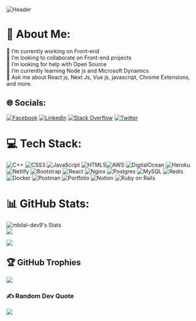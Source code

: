![Header](github-header-image.png)


# 💫 About Me:
🔭 I’m currently working on Front-end<br>👯 I’m looking to collaborate on Front-end projects<br>🤝 I’m looking for help with Open Source<br>🌱 I’m currently learning Node js and Microsoft Dynamics<br>💬 Ask me about React js, Next Js, Vue js, javascript, Chrome Extensions, and more.

## 🌐 Socials:
[![Facebook](https://img.shields.io/badge/Facebook-%231877F2.svg?logo=Facebook&logoColor=white)](https://www.facebook.com/Muhammad.Bilal.760/) 
[![LinkedIn](https://img.shields.io/badge/LinkedIn-%230077B5.svg?logo=linkedin&logoColor=white)](https://www.linkedin.com/in/mbilal-dev9/) 
[![Stack Overflow](https://img.shields.io/badge/-Stackoverflow-FE7A16?logo=stack-overflow&logoColor=white)](https://stackoverflow.com/users/17087795/bilal760) 
[![Twitter](https://img.shields.io/badge/Twitter-%231DA1F2.svg?logo=Twitter&logoColor=white)](https://twitter.com/Muhamma63314034) 

# 💻 Tech Stack:
![C++](https://img.shields.io/badge/c++-%2300599C.svg?style=for-the-badge&logo=c%2B%2B&logoColor=white) ![CSS3](https://img.shields.io/badge/css3-%231572B6.svg?style=for-the-badge&logo=css3&logoColor=white)  ![JavaScript](https://img.shields.io/badge/javascript-%23323330.svg?style=for-the-badge&logo=javascript&logoColor=%23F7DF1E) ![HTML5](https://img.shields.io/badge/html5-%23E34F26.svg?style=for-the-badge&logo=html5&logoColor=white)![AWS](https://img.shields.io/badge/AWS-%23FF9900.svg?style=for-the-badge&logo=amazon-aws&logoColor=white) ![DigitalOcean](https://img.shields.io/badge/DigitalOcean-%230167ff.svg?style=for-the-badge&logo=digitalOcean&logoColor=white) ![Heroku](https://img.shields.io/badge/heroku-%23430098.svg?style=for-the-badge&logo=heroku&logoColor=white) ![Netlify](https://img.shields.io/badge/netlify-%23000000.svg?style=for-the-badge&logo=netlify&logoColor=#00C7B7) ![Bootstrap](https://img.shields.io/badge/bootstrap-%23563D7C.svg?style=for-the-badge&logo=bootstrap&logoColor=white) ![React](https://img.shields.io/badge/react-%2320232a.svg?style=for-the-badge&logo=react&logoColor=%2361DAFB) ![Nginx](https://img.shields.io/badge/nginx-%23009639.svg?style=for-the-badge&logo=nginx&logoColor=white) ![Postgres](https://img.shields.io/badge/postgres-%23316192.svg?style=for-the-badge&logo=postgresql&logoColor=white) ![MySQL](https://img.shields.io/badge/mysql-%2300f.svg?style=for-the-badge&logo=mysql&logoColor=white) ![Redis](https://img.shields.io/badge/redis-%23DD0031.svg?style=for-the-badge&logo=redis&logoColor=white) ![Docker](https://img.shields.io/badge/docker-%230db7ed.svg?style=for-the-badge&logo=docker&logoColor=white) ![Postman](https://img.shields.io/badge/Postman-FF6C37?style=for-the-badge&logo=postman&logoColor=white) ![Portfolio](https://img.shields.io/badge/Portfolio-%23000000.svg?style=for-the-badge&logo=firefox&logoColor=#FF7139) ![Notion](https://img.shields.io/badge/Notion-%23000000.svg?style=for-the-badge&logo=notion&logoColor=white)
![Ruby on Rails](https://img.shields.io/badge/ruby%20on%20rails-red?logo=Ruby&logoColor=white&style=for-the-badge)

# 📊 GitHub Stats:
![mbilal-dev9's Stats](https://github-readme-stats.vercel.app/api?username=mbilal-dev9&theme=vue-dark&show_icons=true&hide_border=true&count_private=true)<br/>
![](https://github-readme-stats.vercel.app/api/top-langs/?username=mbilal-dev9&layout=compact&theme=dracula)<br/>

![](https://github-readme-stats.vercel.app/api/top-langs/?username=mbilal-dev9&theme=dark&hide_border=false&include_all_commits=true&count_private=true&layout=compact)

## 🏆 GitHub Trophies
![](https://github-profile-trophy.vercel.app/?username=mbilal-dev9&theme=discord&no-frame=false&no-bg=false&margin-w=4)

### ✍️ Random Dev Quote
![](https://quotes-github-readme.vercel.app/api?type=vetical&theme=tokyonight)
